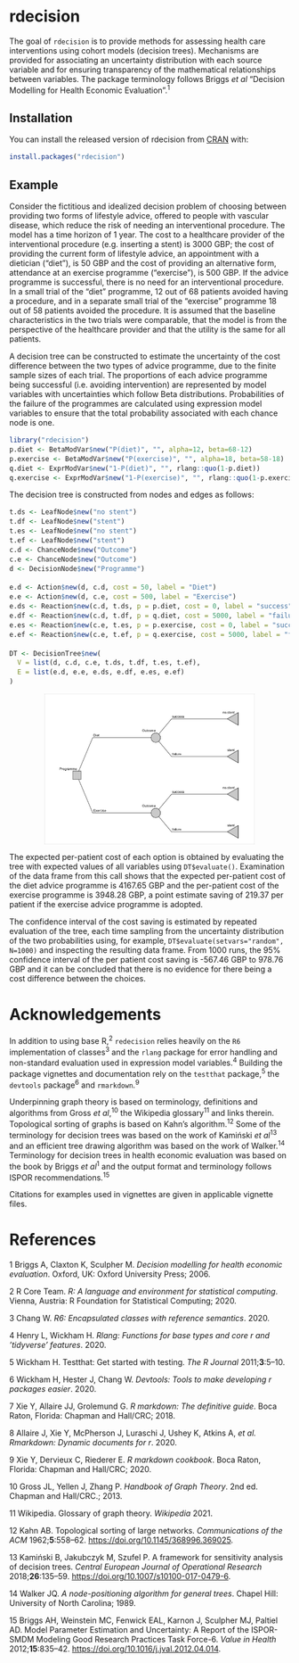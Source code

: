 
<!-- README.md is generated from README.Rmd. Please edit that file -->

# rdecision

<!-- badges: start -->
<!-- badges: end -->

The goal of `rdecision` is to provide methods for assessing health care
interventions using cohort models (decision trees). Mechanisms are
provided for associating an uncertainty distribution with each source
variable and for ensuring transparency of the mathematical relationships
between variables. The package terminology follows Briggs *et al*
“Decision Modelling for Health Economic Evaluation”.<sup>1</sup>

## Installation

You can install the released version of rdecision from
[CRAN](https://CRAN.R-project.org) with:

``` r
install.packages("rdecision")
```

## Example

Consider the fictitious and idealized decision problem of choosing
between providing two forms of lifestyle advice, offered to people with
vascular disease, which reduce the risk of needing an interventional
procedure. The model has a time horizon of 1 year. The cost to a
healthcare provider of the interventional procedure (e.g. inserting a
stent) is 3000 GBP; the cost of providing the current form of lifestyle
advice, an appointment with a dietician (“diet”), is 50 GBP and the cost
of providing an alternative form, attendance at an exercise programme
(“exercise”), is 500 GBP. If the advice programme is successful, there
is no need for an interventional procedure. In a small trial of the
“diet” programme, 12 out of 68 patients avoided having a procedure, and
in a separate small trial of the “exercise” programme 18 out of 58
patients avoided the procedure. It is assumed that the baseline
characteristics in the two trials were comparable, that the model is
from the perspective of the healthcare provider and that the utility is
the same for all patients.

A decision tree can be constructed to estimate the uncertainty of the
cost difference between the two types of advice programme, due to the
finite sample sizes of each trial. The proportions of each advice
programme being successful (i.e. avoiding intervention) are represented
by model variables with uncertainties which follow Beta distributions.
Probabilities of the failure of the programmes are calculated using
expression model variables to ensure that the total probability
associated with each chance node is one.

``` r
library("rdecision")
p.diet <- BetaModVar$new("P(diet)", "", alpha=12, beta=68-12)
p.exercise <- BetaModVar$new("P(exercise)", "", alpha=18, beta=58-18)
q.diet <- ExprModVar$new("1-P(diet)", "", rlang::quo(1-p.diet))
q.exercise <- ExprModVar$new("1-P(exercise)", "", rlang::quo(1-p.exercise))
```

The decision tree is constructed from nodes and edges as follows:

``` r
t.ds <- LeafNode$new("no stent")
t.df <- LeafNode$new("stent")
t.es <- LeafNode$new("no stent")
t.ef <- LeafNode$new("stent")
c.d <- ChanceNode$new("Outcome")
c.e <- ChanceNode$new("Outcome")
d <- DecisionNode$new("Programme")

e.d <- Action$new(d, c.d, cost = 50, label = "Diet")
e.e <- Action$new(d, c.e, cost = 500, label = "Exercise")
e.ds <- Reaction$new(c.d, t.ds, p = p.diet, cost = 0, label = "success")
e.df <- Reaction$new(c.d, t.df, p = q.diet, cost = 5000, label = "failure")
e.es <- Reaction$new(c.e, t.es, p = p.exercise, cost = 0, label = "success")
e.ef <- Reaction$new(c.e, t.ef, p = q.exercise, cost = 5000, label = "failure")

DT <- DecisionTree$new(
  V = list(d, c.d, c.e, t.ds, t.df, t.es, t.ef),
  E = list(e.d, e.e, e.ds, e.df, e.es, e.ef)
)
```

<img src="man/figures/README-treedraw-1.png" width="75%" style="display: block; margin: auto;" />

The expected per-patient cost of each option is obtained by evaluating
the tree with expected values of all variables using `DT$evaluate()`.
Examination of the data frame from this call shows that the expected
per-patient cost of the diet advice programme is 4167.65 GBP and the
per-patient cost of the exercise programme is 3948.28 GBP, a point
estimate saving of 219.37 per patient if the exercise advice programme
is adopted.

The confidence interval of the cost saving is estimated by repeated
evaluation of the tree, each time sampling from the uncertainty
distribution of the two probabilities using, for example,
`DT$evaluate(setvars="random", N=1000)` and inspecting the resulting
data frame. From 1000 runs, the 95% confidence interval of the per
patient cost saving is -567.46 GBP to 978.76 GBP and it can be concluded
that there is no evidence for there being a cost difference between the
choices.

# Acknowledgements

In addition to using base R,<sup>2</sup> `redecision` relies heavily on
the `R6` implementation of classes<sup>3</sup> and the `rlang` package
for error handling and non-standard evaluation used in expression model
variables.<sup>4</sup> Building the package vignettes and documentation
rely on the `testthat` package,<sup>5</sup> the `devtools`
package<sup>6</sup> and `rmarkdown`.<sup>9</sup>

Underpinning graph theory is based on terminology, definitions and
algorithms from Gross *et al*,<sup>10</sup> the Wikipedia
glossary<sup>11</sup> and links therein. Topological sorting of graphs
is based on Kahn’s algorithm.<sup>12</sup> Some of the terminology for
decision trees was based on the work of Kamiński *et al*<sup>13</sup>
and an efficient tree drawing algorithm was based on the work of
Walker.<sup>14</sup> Terminology for decision trees in health economic
evaluation was based on the book by Briggs *et al*<sup>1</sup> and the
output format and terminology follows ISPOR
recommendations.<sup>15</sup>

Citations for examples used in vignettes are given in applicable
vignette files.

# References

<div id="refs" class="references csl-bib-body">

<div id="ref-briggs2006" class="csl-entry">

<span class="csl-left-margin">1 </span><span
class="csl-right-inline">Briggs A, Claxton K, Sculpher M. *Decision
modelling for health economic evaluation*. Oxford, UK: Oxford University
Press; 2006.</span>

</div>

<div id="ref-rcoreteam2020" class="csl-entry">

<span class="csl-left-margin">2 </span><span class="csl-right-inline">R
Core Team. *R: A language and environment for statistical computing*.
Vienna, Austria: R Foundation for Statistical Computing; 2020.</span>

</div>

<div id="ref-chang2020" class="csl-entry">

<span class="csl-left-margin">3 </span><span
class="csl-right-inline">Chang W. *R6: Encapsulated classes with
reference semantics*. 2020.</span>

</div>

<div id="ref-henry2020" class="csl-entry">

<span class="csl-left-margin">4 </span><span
class="csl-right-inline">Henry L, Wickham H. *Rlang: Functions for base
types and core r and ’tidyverse’ features*. 2020.</span>

</div>

<div id="ref-wickham2011" class="csl-entry">

<span class="csl-left-margin">5 </span><span
class="csl-right-inline">Wickham H. Testthat: Get started with testing.
*The R Journal* 2011;**3**:5–10.</span>

</div>

<div id="ref-wickham2020" class="csl-entry">

<span class="csl-left-margin">6 </span><span
class="csl-right-inline">Wickham H, Hester J, Chang W. *Devtools: Tools
to make developing r packages easier*. 2020.</span>

</div>

<div id="ref-xie2018a" class="csl-entry">

<span class="csl-left-margin">7 </span><span
class="csl-right-inline">Xie Y, Allaire JJ, Grolemund G. *R markdown:
The definitive guide*. Boca Raton, Florida: Chapman and Hall/CRC;
2018.</span>

</div>

<div id="ref-allaire2020" class="csl-entry">

<span class="csl-left-margin">8 </span><span
class="csl-right-inline">Allaire J, Xie Y, McPherson J, Luraschi J,
Ushey K, Atkins A, *et al.* *Rmarkdown: Dynamic documents for r*.
2020.</span>

</div>

<div id="ref-xie2020" class="csl-entry">

<span class="csl-left-margin">9 </span><span
class="csl-right-inline">Xie Y, Dervieux C, Riederer E. *R markdown
cookbook*. Boca Raton, Florida: Chapman and Hall/CRC; 2020.</span>

</div>

<div id="ref-gross2013" class="csl-entry">

<span class="csl-left-margin">10 </span><span
class="csl-right-inline">Gross JL, Yellen J, Zhang P. *Handbook of Graph
Theory*. 2nd ed. Chapman and Hall/CRC.; 2013.</span>

</div>

<div id="ref-wikipedia2021" class="csl-entry">

<span class="csl-left-margin">11 </span><span
class="csl-right-inline">Wikipedia. Glossary of graph theory.
*Wikipedia* 2021.</span>

</div>

<div id="ref-kahn1962" class="csl-entry">

<span class="csl-left-margin">12 </span><span
class="csl-right-inline">Kahn AB. Topological sorting of large networks.
*Communications of the ACM* 1962;**5**:558–62.
<https://doi.org/10.1145/368996.369025>.</span>

</div>

<div id="ref-kaminski2018" class="csl-entry">

<span class="csl-left-margin">13 </span><span
class="csl-right-inline">Kamiński B, Jakubczyk M, Szufel P. A framework
for sensitivity analysis of decision trees. *Central European Journal of
Operational Research* 2018;**26**:135–59.
<https://doi.org/10.1007/s10100-017-0479-6>.</span>

</div>

<div id="ref-walker1989" class="csl-entry">

<span class="csl-left-margin">14 </span><span
class="csl-right-inline">Walker JQ. *A node-positioning algorithm for
general trees*. Chapel Hill: University of North Carolina; 1989.</span>

</div>

<div id="ref-briggs2012a" class="csl-entry">

<span class="csl-left-margin">15 </span><span
class="csl-right-inline">Briggs AH, Weinstein MC, Fenwick EAL, Karnon J,
Sculpher MJ, Paltiel AD. Model Parameter Estimation and Uncertainty: A
Report of the ISPOR-SMDM Modeling Good Research Practices Task Force-6.
*Value in Health* 2012;**15**:835–42.
<https://doi.org/10.1016/j.jval.2012.04.014>.</span>

</div>

</div>
